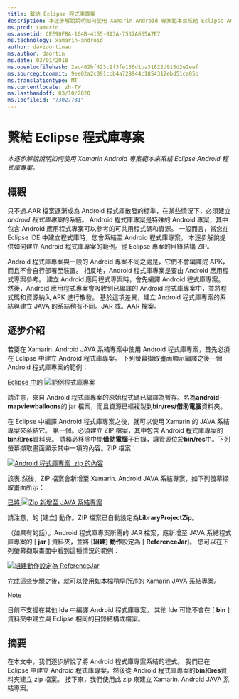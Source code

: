 ```yaml
---
title: 繫結 Eclipse 程式庫專案
description: 本逐步解說說明如何使用 Xamarin Android 專案範本來系結 Eclipse Android 程式庫專案。
ms.prod: xamarin
ms.assetid: CEE90F8A-164B-4155-813A-7537A665A7E7
ms.technology: xamarin-android
author: davidortinau
ms.author: daortin
ms.date: 03/01/2018
ms.openlocfilehash: 2ac402bf423c9f3fe136d1ba31622d915d2e2eef
ms.sourcegitcommit: 9ee02a2c091ccb4a728944c1854312ebd51ca05b
ms.translationtype: MT
ms.contentlocale: zh-TW
ms.lasthandoff: 03/10/2020
ms.locfileid: "73027731"
---
```

# <a name="binding-an-eclipse-library-project"></a>繫結 Eclipse 程式庫專案

_本逐步解說說明如何使用 Xamarin Android 專案範本來系結 Eclipse Android 程式庫專案。_

## <a name="overview"></a>概觀

只不過.AAR 檔案逐漸成為 Android 程式庫散發的標準，在某些情況下，必須建立*android 程式庫專案*的系結。 Android 程式庫專案是特殊的 Android 專案，其中包含 Android 應用程式專案可以參考的可共用程式碼和資源。 一般而言，當您在 Eclipse IDE 中建立程式庫時，您會系結至 Android 程式庫專案。
本逐步解說提供如何建立 Android 程式庫專案的範例。從 Eclipse 專案的目錄結構 ZIP。

Android 程式庫專案與一般的 Android 專案不同之處是，它們不會編譯成 APK，而且不會自行部署至裝置。 相反地，Android 程式庫專案是要由 Android 應用程式專案參考。 建立 Android 應用程式專案時，會先編譯 Android 程式庫專案。 然後，Android 應用程式專案會吸收到已編譯的 Android 程式庫專案中，並將程式碼和資源納入 APK 進行散發。 基於這項差異，建立 Android 程式庫專案的系結與建立 JAVA 的系結稍有不同。JAR 或。AAR 檔案。

## <a name="walkthrough"></a>逐步介紹

若要在 Xamarin. Android JAVA 系結專案中使用 Android 程式庫專案，首先必須在 Eclipse 中建立 Android 程式庫專案。 下列螢幕擷取畫面顯示編譯之後一個 Android 程式庫專案的範例： 

[Eclipse 中的 ![範例程式庫專案](binding-a-library-project-images/build-lib-in-eclipse.png)](binding-a-library-project-images/build-lib-in-eclipse.png#lightbox)

請注意，來自 Android 程式庫專案的原始程式碼已編譯為暫存。名為**android-mapviewballoons**的 jar 檔案，而且資源已經複製到**bin/res/借助電腦**資料夾。 

在 Eclipse 中編譯 Android 程式庫專案之後，就可以使用 Xamarin 的 JAVA 系結專案來系結它。 第一個。必須建立 ZIP 檔案，其中包含 Android 程式庫專案的**bin**和**res**資料夾。 請務必移除中間**借助電腦**子目錄，讓資源位於**bin/res**中。下列螢幕擷取畫面顯示其中一項的內容。ZIP 檔案： 

[![Android 程式庫專案 .zip 的內容](binding-a-library-project-images/contents-of-zip-file.png)](binding-a-library-project-images/contents-of-zip-file.png#lightbox)

該表.然後，ZIP 檔案會新增至 Xamarin. Android JAVA 系結專案，如下列螢幕擷取畫面所示：

[已將 ![Zip 新增至 JAVA 系結專案](binding-a-library-project-images/zip-in-binding-project.png)](binding-a-library-project-images/zip-in-binding-project.png#lightbox)

請注意，的 [建立] 動作。ZIP 檔案已自動設定為**LibraryProjectZip**。

（如果有的話）。Android 程式庫專案所需的 JAR 檔案，應新增至 JAVA 系結程式庫專案的 [ **jar** ] 資料夾，並將 [**組建] 動作**設定為 [ **ReferenceJar**]。 您可以在下列螢幕擷取畫面中看到這種情況的範例： 

[![組建動作設定為 ReferenceJar](binding-a-library-project-images/set-to-referencejar.png)](binding-a-library-project-images/set-to-referencejar.png#lightbox)

完成這些步驟之後，就可以使用如本檔稍早所述的 Xamarin JAVA 系結專案。

> [!NOTE]
> 目前不支援在其他 Ide 中編譯 Android 程式庫專案。 其他 Ide 可能不會在 [ **bin** ] 資料夾中建立與 Eclipse 相同的目錄結構或檔案。 

## <a name="summary"></a>摘要

在本文中，我們逐步解說了將 Android 程式庫專案系結的程式。 我們已在 Eclipse 中建立 Android 程式庫專案，然後從 Android 程式庫專案的**bin**和**res**資料夾建立 zip 檔案。 接下來，我們使用此 zip 來建立 Xamarin. Android JAVA 系結專案。 
